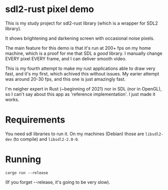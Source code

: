 sdl2-rust pixel demo
====================

This is my study project for sdl2-rust library (which is a wrapper for
SDL2 library).

It shows brightening and darkening screen with occasional noise pixels.

The main feature for this demo is that it's run at 200+ fps on my home machine,
which is a proof for me that SDL a _good_ library. I manually change EVERY
pixel EVERY frame, and I can deliver smooth video.

This is my fourth attempt to make my rust applications able to draw very fast,
and it's my first, which achived this without issues. My earier attempt
was around 20-30 fps, and this one is just amazingly fast.

I'm neigher expert in Rust (~beginning of 2021) nor in SDL (nor in OpenGL),
so I can't say about this app as 'reference implementation'. I just made
it works.

Requirements
============
You need sdl libraries to run it.
On my machines (Debian) those are `libsdl2-dev` (to compile) and `libsdl2-2.0-0`.

Running
=======
```
cargo run --release
```

(If you forget --release, it's going to be very slow).
